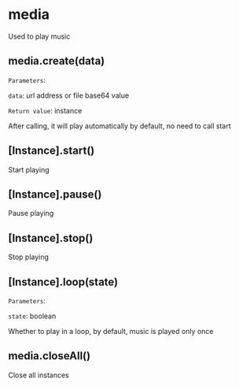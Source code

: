 # media

Used to play music

## media.create(data)

`Parameters`:

`data`: url address or file base64 value

`Return value`: instance

After calling, it will play automatically by default, no need to call start

## [Instance].start()

Start playing

## [Instance].pause()

Pause playing

## [Instance].stop()

Stop playing

## [Instance].loop(state)

`Parameters`:

`state`: boolean

Whether to play in a loop, by default, music is played only once

## media.closeAll()

Close all instances
